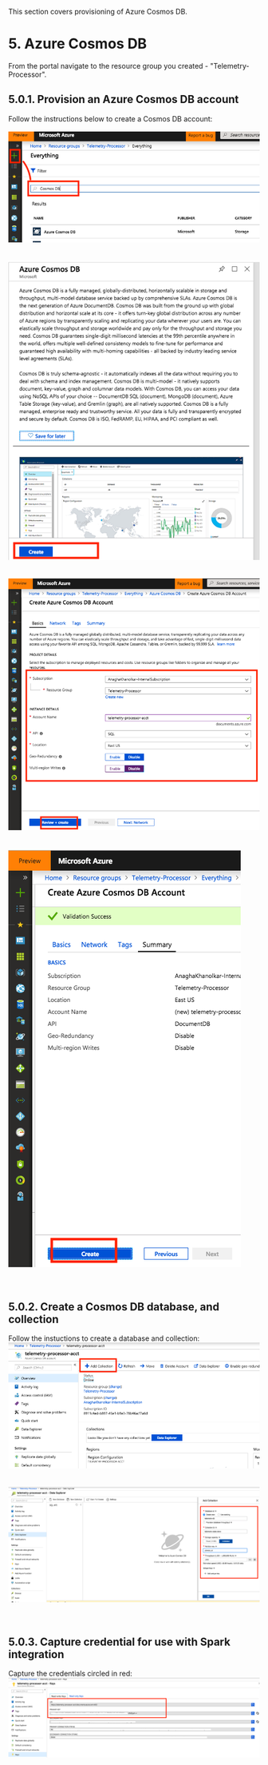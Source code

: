
This section covers provisioning of Azure Cosmos DB.

# 5. Azure Cosmos DB
From the portal navigate to the resource group you created - "Telemetry-Processor".

## 5.0.1.  Provision an Azure Cosmos DB account 
Follow the instructions below to create a Cosmos DB account:<br>
<br>
![DB-1](../images/db-1.png)
<br><br><br>
![DB-2](../images/db-2.png)
<br><br><br>
![DB-3](../images/db-3.png)
<br><br><br>
![DB-4](../images/db-4.png)
<br><br><br>

## 5.0.2.  Create a Cosmos DB database, and collection
Follow the instuctions to create a database and collection:<br>
![DB-5](../images/db-5.png)
<br><br><br>
![DB-6](../images/db-6.png)
<br><br><br>

## 5.0.3.  Capture credential for use with Spark integration
Capture the credentials circled in red:<br>
![DB-7](../images/db-7.png)
<br><br><br>
